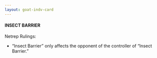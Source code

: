 ```yaml
---
layout: goat-indv-card
---
```


#### INSECT BARRIER

Netrep Rulings:

*   “Insect Barrier” only affects the opponent of the controller of “Insect Barrier.”